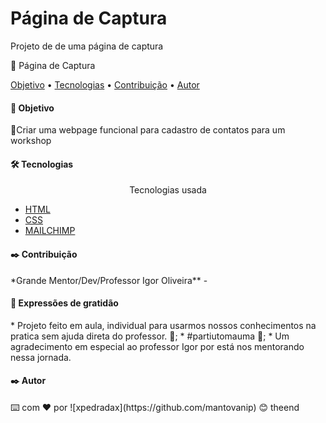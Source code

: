 
 
  <h1 >Página de Captura</h1>

<p >Projeto de de uma página de captura</p>



<p >🚀 Página de Captura</p>

<p >
 <a href="#objetivo">Objetivo</a> •
 <a href="#tecnologias">Tecnologias</a> • 
 <a href="#contribuicao">Contribuição</a> • 
 <a href="#autor">Autor</a>
</p>



<h4>  🚀 Objetivo </h4>


<p >🚀Criar uma webpage funcional para cadastro de contatos para um workshop</p>



<h4 >  🛠️ Tecnologias </h4>

<p align="center">Tecnologias usada</p>

- [HTML](https://https://www.w3schools.com/html/default.asp)
- [CSS](https://https://www.w3schools.com/css/css_intro.asp)
- [MAILCHIMP](https://mailchimp.com/pt-br/)

<h4> 
✒️ Contribuição
</h4>
*Grande Mentor/Dev/Professor Igor Oliveira** -
<h4 > 
 🎁 Expressões de gratidão
</h4>
<p >
* Projeto feito em aula, individual para usarmos nossos conhecimentos na pratica sem ajuda direta do professor. 📢;
* #partiutomauma  🍺;
* Um agradecimento em especial ao professor Igor por está nos mentorando nessa jornada.</p>
<h4 > 
✒️ Autor
</h4>
⌨️ com ❤️ por ![xpedradax](https://github.com/mantovanip) 😊
theend

 
 
